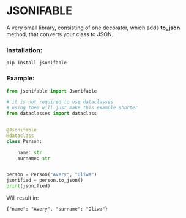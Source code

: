 # JSONIFABLE

A very small library, consisting of one decorator, which adds **to_json** method, that converts your class to JSON.

### Installation:
```
pip install jsonifable
```

### Example:
```python
from jsonifable import Jsonifable

# it is not required to use dataclasses
# using them will just make this example shorter
from dataclasses import dataclass


@Jsonifable
@dataclass
class Person:

    name: str
    surname: str


person = Person("Avery", "Oliwa")
jsonified = person.to_json()
print(jsonified)
```

Will result in:
```
{"name": "Avery", "surname": "Oliwa"}
```